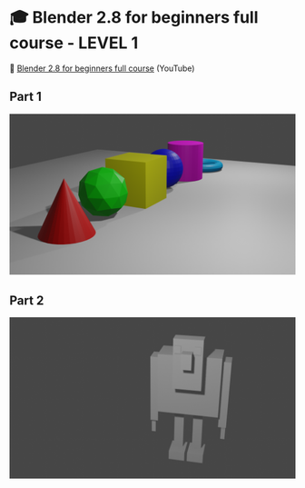 # :mortar_board: Blender 2.8 for beginners full course - LEVEL 1

:link: [Blender 2.8 for beginners full course](https://www.youtube.com/playlist?list=PLn3ukorJv4vs_eSJUQPxBRaDS8PrVmIri) (YouTube)

## Part 1

![Geometric Models](images/learning-blender-01.png)

## Part 2

![Geometric Models](images/learning-blender-02.png)
